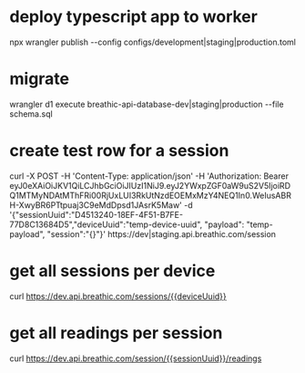 # deploy typescript app to worker
npx wrangler publish --config configs/development|staging|production.toml

# migrate
wrangler d1 execute breathic-api-database-dev|staging|production --file schema.sql

# create test row for a session
curl -X POST -H 'Content-Type: application/json' -H 'Authorization: Bearer eyJ0eXAiOiJKV1QiLCJhbGciOiJIUzI1NiJ9.eyJ2YWxpZGF0aW9uS2V5IjoiRDQ1MTMyNDAtMThFRi00RjUxLUI3RkUtNzdEOEMxMzY4NEQ1In0.WeIusABRH-XwyBR6PTtpuaj3C9eMdDpsd1JAsrK5Maw' -d '{"sessionUuid":"D4513240-18EF-4F51-B7FE-77D8C13684D5","deviceUuid":"temp-device-uuid", "payload": "temp-payload", "session":"{}"}' https://dev|staging.api.breathic.com/session

# get all sessions per device
curl https://dev.api.breathic.com/sessions/{{deviceUuid}}

# get all readings per session
curl https://dev.api.breathic.com/session/{{sessionUuid}}/readings

